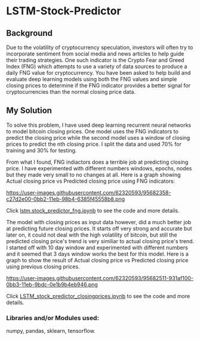 # LSTM-Stock-Predictor

## Background

Due to the volatility of cryptocurrency speculation, investors will often try to incorporate sentiment from social media and news articles to help guide their trading strategies. One such indicator is the Crypto Fear and Greed Index (FNG) which attempts to use a variety of data sources to produce a daily FNG value for cryptocurrency. You have been asked to help build and evaluate deep learning models using both the FNG values and simple closing prices to determine if the FNG indicator provides a better signal for cryptocurrencies than the normal closing price data.

## My Solution

To solve this problem, I have used deep learning recurrent neural networks to model bitcoin closing prices. One model uses the FNG indicators to predict the closing price while the second model uses a window of closing prices to predict the nth closing price. I split the data and used 70% for training and 30% for testing.

From what I found, FNG indiactors does a terrible job at predicting closing price. I have experimented with different numbers windows, epochs, nodes but they made very small to no changes at all. Here is a graph showing Actual closing price vs Predicted closing price using FNG indicators:

https://user-images.githubusercontent.com/62320593/95682358-c27d2e00-0bb2-11eb-98b4-6385f45558b8.png

Click [lstm.stock_predictor_fng.ipynb](https://github.com/pbonner4/LSTM-Stock-Predictor/blob/main/lstm.stock_predictor_fng.ipynb) to see the code and more details.

The model with closing prices as input data however, did a much better job at predicting future closing prices. It starts off very strong and accurate but later on, it could not deal with the high volatility of bitcoin, but still the predicted closing price's trend is very similiar to actual closing price's trend. I started off with 10 day window and experimented with different numbers and it seemed that 3 days window works the best for this model. Here is a graph to show the result of Actual closing price vs Predicted closing price using previous closing prices.

https://user-images.githubusercontent.com/62320593/95682511-931af100-0bb3-11eb-9bdc-0e1b9b4eb946.png

Click [LSTM_stock_predictor_closingprices.ipynb](https://github.com/pbonner4/LSTM-Stock-Predictor/blob/main/LSTM_stock_predictor_closingprices.ipynb) to see the code and more details.

### Libraries and/or Modules used:

numpy, 
pandas, 
sklearn, 
tensorflow. 
